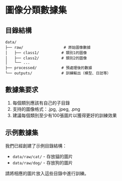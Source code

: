 # 圖像分類數據集

## 目錄結構

```
data/
├── raw/                  # 原始圖像數據
│   ├── class1/          # 類別1的圖像
│   ├── class2/          # 類別2的圖像
│   └── ...
├── processed/           # 預處理後的數據
└── outputs/             # 訓練輸出（模型、日誌等）
```

## 數據集要求

1. 每個類別應該有自己的子目錄
2. 支持的圖像格式：.jpg, .jpeg, .png
3. 建議每個類別至少有100張圖片以獲得更好的訓練效果

## 示例數據集

我們已經創建了示例目錄結構：
- `data/raw/cat/` - 存放貓的圖片
- `data/raw/dog/` - 存放狗的圖片

請將相應的圖片放入這些目錄中進行訓練。
